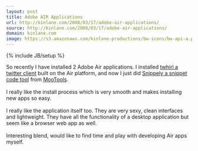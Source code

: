 ```yaml
---
layout: post
title: Adobe AIR Applications
url: http://kinlane.com/2008/03/17/adobe-air-applications/
source: http://kinlane.com/2008/03/17/adobe-air-applications/
domain: kinlane.com
image: https://s3.amazonaws.com/kinlane-productions/bw-icons/bw-api-a.png
---
```

{% include JB/setup %}<p>
     So recently I have installed 2 Adobe Air applications. I installed <a href="http://www.twhirl.org/">twhirl a twitter client</a> built on the Air platform, and now I just did <a href="http://blog.mootools.net/2008/3/15/snippely">Snippely a snippet code tool</a> from <a href="http://mootools.net/">MooTools</a>.
     <br />
     <br />
     I really like the install process which is very smooth and makes installing new apps so easy.
     <br />
     <br />
     I really like the application itself too. They are very sexy, clean interfaces and lightweight. They have all the functionality of a desktop application but seem like a browser web app as well.
     <br />
     <br />
     Interesting blend, would like to find time and play with developing Air apps myself.
</p>